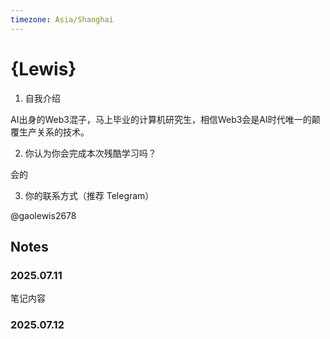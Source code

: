 ```yaml
---
timezone: Asia/Shanghai
---
```


# {Lewis}

1. 自我介绍

AI出身的Web3混子，马上毕业的计算机研究生，相信Web3会是AI时代唯一的颠覆生产关系的技术。

2. 你认为你会完成本次残酷学习吗？

会的

3. 你的联系方式（推荐 Telegram）

@gaolewis2678

## Notes

<!-- Content_START -->

### 2025.07.11

笔记内容

### 2025.07.12

<!-- Content_END -->
